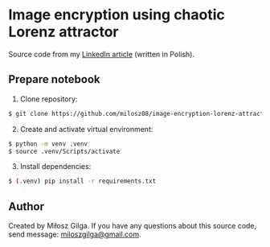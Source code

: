 # Image encryption using chaotic Lorenz attractor

Source code from my [LinkedIn article](https://www.linkedin.com/pulse/szyfrowanie-obraz%25C3%25B3w-z-wykorzystaniem-chaotycznego-atraktora-gilga-u16je)
(written in Polish).

## Prepare notebook

1. Clone repository:

```bash
$ git clone https://github.com/milosz08/image-encryption-lorenz-attractor
```

2. Create and activate virtual environment:

```bash
$ python -m venv .venv
$ source .venv/Scripts/activate
```

3. Install dependencies:

```bash
$ (.venv) pip install -r requirements.txt
```

## Author

Created by Miłosz Gilga. If you have any questions about this source code, send message:
[miloszgilga@gmail.com](mailto:miloszgilga@gmail.com).
